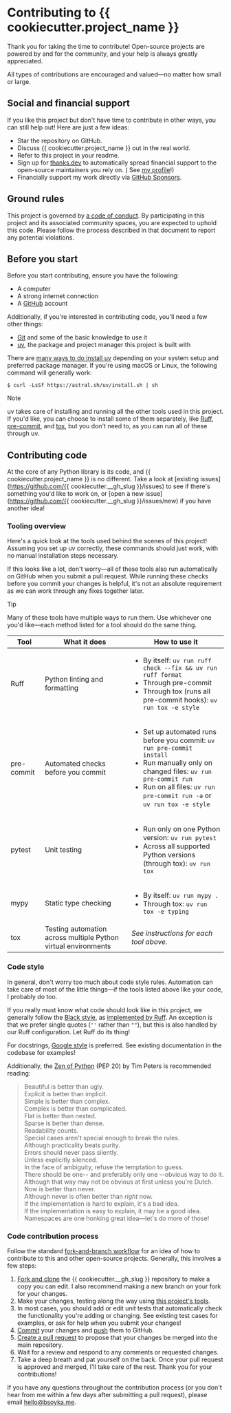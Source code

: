 # Contributing to {{ cookiecutter.project_name }}

Thank you for taking the time to contribute! Open-source projects are powered by and for
the community, and your help is always greatly appreciated.

All types of contributions are encouraged and valued—no matter how small or large.

## Social and financial support

If you like this project but don't have time to contribute in other ways, you can still
help out! Here are just a few ideas:

- Star the repository on GitHub.
- Discuss {{ cookiecutter.project_name }} out in the real world.
- Refer to this project in your readme.
- Sign up for [thanks.dev](https://thanks.dev/home) to automatically spread financial
  support to the open-source maintainers you rely on. (
  See [my profile](https://thanks.dev/u/gh/bsoyka)!)
- Financially support my work directly
  via [GitHub Sponsors](https://github.com/sponsors/bsoyka).

## Ground rules

This project is governed
by [a code of conduct](https://github.com/bsoyka/policy/blob/main/code-of-conduct.md).
By participating in this project and its associated community spaces, you are expected
to uphold this code. Please follow the process described in that document to report any
potential violations.

## Before you start

Before you start contributing, ensure you have the following:

- A computer
- A strong internet connection
- A [GitHub](https://github.com/) account

Additionally, if you're interested in contributing code, you'll need a few other things:

- [Git](https://git-scm.com/) and some of the basic knowledge to use it
- [uv](https://docs.astral.sh/uv/), the package and project manager this project is
  built with

There
are [many ways to do install uv](https://docs.astral.sh/uv/getting-started/installation/)
depending on your system setup and preferred package manager. If you're using macOS or
Linux, the following command will generally work:

```shell
$ curl -LsSf https://astral.sh/uv/install.sh | sh
```

> [!NOTE]
> uv takes care of installing and running all the other tools used in this project. If
> you'd like, you can choose to install some of them separately,
> like [Ruff](https://docs.astral.sh/ruff/), [pre-commit](https://pre-commit.ci/),
> and [tox](https://tox.wiki/en/latest/config.html), but you don't need to, as you can
> run
> all of these through uv.

## Contributing code

At the core of any Python library is its code, and {{ cookiecutter.project_name }} is no
different. Take a look at [existing issues](https://github.com/{{ cookiecutter.__gh_slug }}/issues)
to see if there's something you'd like to work on,
or [open a new issue](https://github.com/{{ cookiecutter.__gh_slug }}/issues/new)
if you have another idea!

### Tooling overview

Here's a quick look at the tools used behind the scenes of this project! Assuming you
set up uv correctly, these commands should just work, with no manual installation steps
necessary.

If this looks like a lot, don't worry—all of these tools also run automatically on
GitHub when you submit a pull request. While running these checks before you commit your
changes is helpful, it's not an absolute requirement as we can work through any fixes
together later.

> [!TIP]
> Many of these tools have multiple ways to run them. Use whichever one you'd like—each
> method listed for a tool should do the same thing.

| Tool       | What it does                                                   | How to use it                                                                                                                                                                                                                              |
|------------|----------------------------------------------------------------|--------------------------------------------------------------------------------------------------------------------------------------------------------------------------------------------------------------------------------------------|
| Ruff       | Python linting and formatting                                  | <ul><li>By itself: `uv run ruff check --fix && uv run ruff format`</li> <li>Through pre-commit</li> <li>Through tox (runs all pre-commit hooks): `uv run tox -e style`</li></ul>                                                           |
| pre-commit | Automated checks before you commit                             | <ul><li>Set up automated runs before you commit: `uv run pre-commit install`</li> <li>Run manually only on changed files: `uv run pre-commit run`</li> <li>Run on all files: `uv run pre-commit run -a` or `uv run tox -e style`</li></ul> |
| pytest     | Unit testing                                                   | <ul><li>Run only on one Python version: `uv run pytest`</li> <li>Across all supported Python versions (through tox): `uv run tox`</li></ul>                                                                                                |
| mypy       | Static type checking                                           | <ul><li>By itself: `uv run mypy .`</li> <li>Through tox: `uv run tox -e typing`</li></ul>                                                                                                                                                  |
| tox        | Testing automation across multiple Python virtual environments | *See instructions for each tool above.*                                                                                                                                                                                                    |

### Code style

In general, don't worry too much about code style rules. Automation can take care of
most of the little things—if the tools listed above like your code, I probably do too.

If you really must know what code should look like in this project, we generally follow
the [Black style](https://black.readthedocs.io/en/stable/the_black_code_style/current_style.html),
as [implemented by Ruff](https://docs.astral.sh/ruff/formatter/#philosophy). An
exception is that we prefer single quotes (`''` rather than `""`), but this is also
handled by our Ruff configuration. Let Ruff do its thing!

For
docstrings, [Google style](https://sphinxcontrib-napoleon.readthedocs.io/en/latest/example_google.html)
is preferred. See existing documentation in the codebase for examples!

Additionally, the [Zen of Python](https://peps.python.org/pep-0020/) (PEP 20) by Tim
Peters is recommended reading:
> Beautiful is better than ugly.  
> Explicit is better than implicit.  
> Simple is better than complex.  
> Complex is better than complicated.  
> Flat is better than nested.  
> Sparse is better than dense.  
> Readability counts.  
> Special cases aren't special enough to break the rules.  
> Although practicality beats purity.  
> Errors should never pass silently.  
> Unless explicitly silenced.  
> In the face of ambiguity, refuse the temptation to guess.  
> There should be one-- and preferably only one --obvious way to do it.  
> Although that way may not be obvious at first unless you're Dutch.  
> Now is better than never.  
> Although never is often better than *right* now.  
> If the implementation is hard to explain, it's a bad idea.  
> If the implementation is easy to explain, it may be a good idea.  
> Namespaces are one honking great idea—let's do more of those!

### Code contribution process

Follow the
standard [fork-and-branch workflow](https://blog.scottlowe.org/2015/01/27/using-fork-branch-git-workflow/)
for an idea of how to contribute to this and other open-source projects. Generally, this
involves a few steps:

1. [Fork and clone](https://docs.github.com/en/pull-requests/collaborating-with-pull-requests/working-with-forks/fork-a-repo)
   the {{ cookiecutter.__gh_slug }} repository to make a copy you can edit. I also
   recommend making a new branch on your fork for your changes.
2. Make your changes, testing along the way
   using [this project's tools](#tooling-overview).
3. In most cases, you should add or edit unit tests that automatically check the
   functionality you're adding or changing. See existing test cases for examples, or ask
   for help when you submit your changes!
4. [Commit](https://training.github.com/downloads/github-git-cheat-sheet/#make-changes)
   your changes
   and [push](https://training.github.com/downloads/github-git-cheat-sheet/#synchronize-changes)
   them to GitHub.
5. [Create a pull request](https://docs.github.com/en/pull-requests/collaborating-with-pull-requests/proposing-changes-to-your-work-with-pull-requests/creating-a-pull-request)
   to propose that your changes be merged into the main repository.
6. Wait for a review and respond to any comments or requested changes.
7. Take a deep breath and pat yourself on the back. Once your pull request is approved
   and merged, I'll take care of the rest. Thank you for your contributions!

If you have any questions throughout the contribution process (or you don't hear from me
within a few days after submitting a pull request), please email hello@bsoyka.me.
